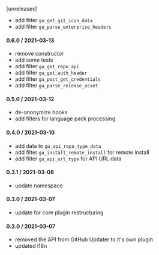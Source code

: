 [unreleased]
* add filter `gu_get_git_icon_data`
* add filter `gu_parse_enterprise_headers`

#### 0.6.0 / 2021-03-13
* remove constructor
* add some tests
* add filter `gu_get_repo_api`
* add filter `gu_get_auth_header`
* add filter `gu_post_get_credentials`
* add filter `gu_parse_release_asset`

#### 0.5.0 / 2021-03-12
* de-anonymize hooks
* add filters for language pack processing

#### 0.4.0 / 2021-03-10
* add data to `gu_api_repo_type_data`
* add filter `gu_install_remote_install` for remote install
* add filter `gu_api_url_type` for API URL data

#### 0.3.1 / 2021-03-08
* update namespace

#### 0.3.0 / 2021-03-07
* update for core plugin restructuring

#### 0.2.0 / 2021-03-07
* removed the API from GitHub Updater to it's own plugin
* updated i18n
